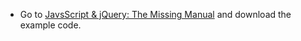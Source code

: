 - Go to [JavsScript & jQuery: The Missing Manual](http://shop.oreilly.com/product/0636920015048.do) and download the example code.